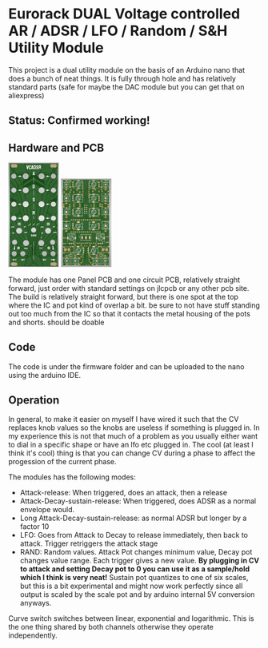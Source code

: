# Eurorack DUAL Voltage controlled AR / ADSR / LFO / Random / S&H Utility Module

This project is a dual utility module on the basis of an Arduino nano that does a bunch of neat things.
It is fully through hole and has relatively standard parts (safe for maybe the DAC module but you can get that on aliexpress)

## Status: Confirmed working!

## Hardware and PCB

<img src="images/dvcadsr_panel.JPG" width="20%" height="20%"> <img src="images/dvcadsr.JPG" width="20%" height="20%">

The module has one Panel PCB and one circuit PCB, relatively straight forward, just order with standard settings on jlcpcb or any other pcb site.
The build is relatively straight forward, but there is one spot at the top where the IC and pot kind of overlap a bit. be sure
to not have stuff standing out too much from the IC so that it contacts the metal housing of the pots and shorts. should be doable

## Code

The code is under the firmware folder and can be uploaded to the nano using the arduino IDE.

## Operation
In general, to make it easier on myself I have wired it such that the CV replaces knob values so the knobs are useless if something is plugged in.
In my experience this is not that much of a problem as you usually either want to dial in a specific shape or have an lfo etc plugged in.
The cool (at least I think it's cool) thing is that you can change CV during a phase to affect the progession of the current phase.

The modules has the following modes:
 - Attack-release: When triggered, does an attack, then a release
 - Attack-Decay-sustain-release: When triggered, does ADSR as a normal envelope would. 
 - Long Attack-Decay-sustain-release: as normal ADSR but longer by a factor 10
 - LFO: Goes from Attack to Decay to release immediately, then back to attack. Trigger retriggers the attack stage
 - RAND: Random values. Attack Pot changes minimum value, Decay pot changes value range. Each trigger gives a new value. **By plugging in CV to attack and setting Decay pot to 0 you can use it as a sample/hold which I think is very neat!** Sustain pot quantizes to one of six scales, but this is a bit experimental and might now work perfectly since all output is scaled by the scale pot and by arduino internal 5V conversion anyways.
 
 
 Curve switch switches between linear, exponential and logarithmic. This is the one thing shared by both channels otherwise they operate independently.
 

